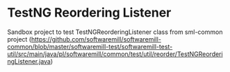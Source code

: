 # TestNG Reordering Listener #

Sandbox project to test TestNGReorderingListener class from sml-common project (https://github.com/softwaremill/softwaremill-common/blob/master/softwaremill-test/softwaremill-test-util/src/main/java/pl/softwaremill/common/test/util/reorder/TestNGReorderingListener.java)


